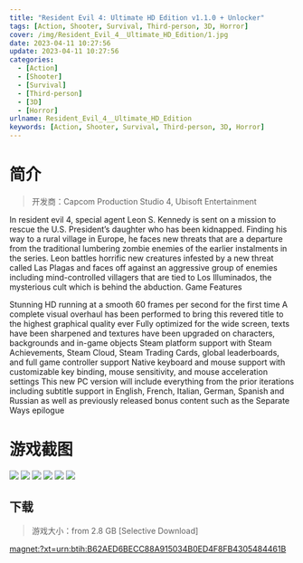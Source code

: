 ```yaml
---
title: "Resident Evil 4: Ultimate HD Edition v1.1.0 + Unlocker"
tags: [Action, Shooter, Survival, Third-person, 3D, Horror]
cover: /img/Resident_Evil_4__Ultimate_HD_Edition/1.jpg
date: 2023-04-11 10:27:56
update: 2023-04-11 10:27:56
categories: 
  - [Action]
  - [Shooter]
  - [Survival]
  - [Third-person]
  - [3D]
  - [Horror]
urlname: Resident_Evil_4__Ultimate_HD_Edition
keywords: [Action, Shooter, Survival, Third-person, 3D, Horror]
---
```

# 简介

> 开发商：Capcom Production Studio 4, Ubisoft Entertainment

In resident evil 4, special agent Leon S. Kennedy is sent on a mission to rescue the U.S. President’s daughter who has been kidnapped. Finding his way to a rural village in Europe, he faces new threats that are a departure from the traditional lumbering zombie enemies of the earlier instalments in the series. Leon battles horrific new creatures infested by a new threat called Las Plagas and faces off against an aggressive group of enemies including mind-controlled villagers that are tied to Los Illuminados, the mysterious cult which is behind the abduction.
Game Features

Stunning HD running at a smooth 60 frames per second for the first time
A complete visual overhaul has been performed to bring this revered title to the highest graphical quality ever
Fully optimized for the wide screen, texts have been sharpened and textures have been upgraded on characters, backgrounds and in-game objects
Steam platform support with Steam Achievements, Steam Cloud, Steam Trading Cards, global leaderboards, and full game controller support
Native keyboard and mouse support with customizable key binding, mouse sensitivity, and mouse acceleration settings
This new PC version will include everything from the prior iterations including subtitle support in English, French, Italian, German, Spanish and Russian as well as previously released bonus content such as the Separate Ways epilogue

# 游戏截图

![](/img/Resident_Evil_4__Ultimate_HD_Edition/2.jpg)
![](/img/Resident_Evil_4__Ultimate_HD_Edition/3.jpg)
![](/img/Resident_Evil_4__Ultimate_HD_Edition/4.jpg)
![](/img/Resident_Evil_4__Ultimate_HD_Edition/5.jpg)
![](/img/Resident_Evil_4__Ultimate_HD_Edition/6.jpg)
![](/img/Resident_Evil_4__Ultimate_HD_Edition/7.jpg)


## 下载

> 游戏大小：from 2.8 GB [Selective Download]

[magnet:?xt=urn:btih:B62AED6BECC88A915034B0ED4F8FB4305484461B](magnet:?xt=urn:btih:B62AED6BECC88A915034B0ED4F8FB4305484461B)